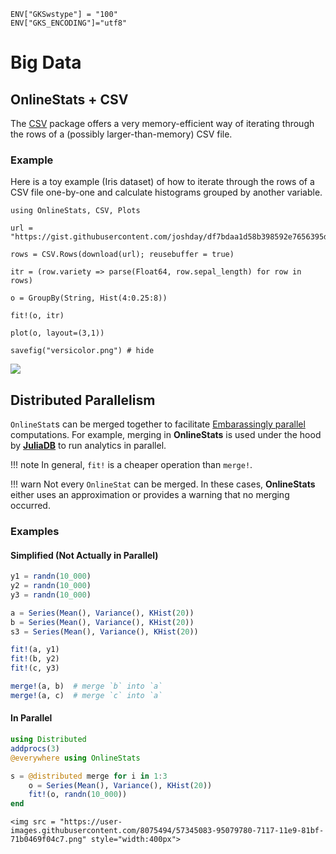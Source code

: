 ```@setup bigdata
ENV["GKSwstype"] = "100"
ENV["GKS_ENCODING"]="utf8"
```

# Big Data

## OnlineStats + CSV

The [CSV](https://github.com/JuliaData/CSV.jl) package offers a very memory-efficient way of iterating
through the rows of a (possibly larger-than-memory) CSV file.

### Example

Here is a toy example (Iris dataset) of how to iterate through the rows of a CSV file one-by-one
and calculate histograms grouped by another variable.

```@example bigdata
using OnlineStats, CSV, Plots

url = "https://gist.githubusercontent.com/joshday/df7bdaa1d58b398592e7656395de6335/raw/5a1c83f498f8ca7e25ff2372340e44b3389be9b1/iris.csv"

rows = CSV.Rows(download(url); reusebuffer = true)

itr = (row.variety => parse(Float64, row.sepal_length) for row in rows)

o = GroupBy(String, Hist(4:0.25:8))

fit!(o, itr)

plot(o, layout=(3,1))

savefig("versicolor.png") # hide
```

![](versicolor.png)


## Distributed Parallelism

`OnlineStat`s can be merged together to facilitate [Embarassingly parallel](https://en.wikipedia.org/wiki/Embarrassingly_parallel) computations.  For example, merging in **OnlineStats** is used under the hood by [**JuliaDB**](https://github.com/JuliaComputing/JuliaDB.jl) to run analytics in parallel.

!!! note
    In general, `fit!` is a cheaper operation than `merge!`.

!!! warn
    Not every `OnlineStat` can be merged.  In these cases, **OnlineStats** either uses an
    approximation or provides a warning that no merging occurred.

### Examples

#### Simplified (Not Actually in Parallel)

```julia
y1 = randn(10_000)
y2 = randn(10_000)
y3 = randn(10_000)

a = Series(Mean(), Variance(), KHist(20))
b = Series(Mean(), Variance(), KHist(20))
s3 = Series(Mean(), Variance(), KHist(20))

fit!(a, y1)
fit!(b, y2)
fit!(c, y3)

merge!(a, b)  # merge `b` into `a`
merge!(a, c)  # merge `c` into `a`
```

#### In Parallel

```julia
using Distributed
addprocs(3)
@everywhere using OnlineStats

s = @distributed merge for i in 1:3
    o = Series(Mean(), Variance(), KHist(20))
    fit!(o, randn(10_000))
end
```

```@raw html
<img src = "https://user-images.githubusercontent.com/8075494/57345083-95079780-7117-11e9-81bf-71b0469f04c7.png" style="width:400px">
```